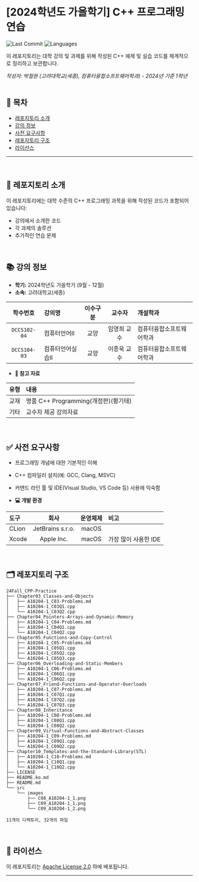 # [2024학년도 가을학기] C++ 프로그래밍 연습

![Last Commit](https://img.shields.io/github/last-commit/Choroning/24Fall_CPP-Practice)
![Languages](https://img.shields.io/github/languages/top/Choroning/24Fall_CPP-Practice)

이 레포지토리는 대학 강의 및 과제를 위해 작성된 C++ 예제 및 실습 코드를 체계적으로 정리하고 보관합니다. 

*작성자: 박철원 (고려대학교(세종), 컴퓨터융합소프트웨어학과) - 2024년 기준 1학년*
<br><br>

## 📑 목차

- [레포지토리 소개](#about-this-repository)  
- [강의 정보](#course-information)  
- [사전 요구사항](#prerequisites)  
- [레포지토리 구조](#repository-structure)  
- [라이선스](#license)  

---


<br><a name="about-this-repository"></a>
## 📝 레포지토리 소개

이 레포지토리에는 대학 수준의 C++ 프로그래밍 과목을 위해 작성된 코드가 포함되어 있습니다:

- 강의에서 소개한 코드  
- 각 과제의 솔루션  
- 추가적인 연습 문제

<br><a name="course-information"></a>
## 📚 강의 정보

- **학기:** 2024학년도 가을학기 (9월 - 12월)  
- **소속:** 고려대학교(세종)  

|학수번호      |강의명           |이수구분|교수자       |개설학과            |
|:----------:|:--------------|:----:|:---------:|:-----------------|
|`DCCS102-04`|컴퓨터언어Ⅱ      |교양   |임영희 교수   |컴퓨터융합소프트웨어학과 |
|`DCCS104-03`|컴퓨터언어실습Ⅱ   |교양   |이종욱 교수   |컴퓨터융합소프트웨어학과 |



- **📖 참고 자료**
  
| 유형 | 내용                           |
|:----:|:-----------------------------|
|교재| 명품 C++ Programming(개정판)(황기태) |
|기타| 교수자 제공 강의자료                  |

<br><a name="prerequisites"></a>
## ✅ 사전 요구사항

- 프로그래밍 개념에 대한 기본적인 이해
- C++ 컴파일러 설치(예: GCC, Clang, MSVC)
- 커맨드 라인 툴 및 IDE(Visual Studio, VS Code 등) 사용에 익숙함

- **💻 개발 환경**

| 도구 | 회사 |  운영체제  | 비고 |
|:-----|:-------:|:----:|:------|
|CLion|JetBrains s.r.o.|macOS|    |
|Xcode|Apple Inc.|macOS|가장 많이 사용한 IDE|

<br><a name="repository-structure"></a>
## 🗂 레포지토리 구조

```plaintext
24Fall_CPP-Practice
├── Chapter03_Classes-and-Objects
│   ├── A10204-1_C03-Problems.md
│   ├── A10204-1_C03Q1.cpp
│   └── A10204-1_C03Q2.cpp
├── Chapter04_Pointers-Arrays-and-Dynamic-Memory
│   ├── A10204-1_C04-Problems.md
│   ├── A10204-1_C04Q1.cpp
│   └── A10204-1_C04Q2.cpp
├── Chapter05_Functions-and-Copy-Control
│   ├── A10204-1_C05-Problems.md
│   ├── A10204-1_C05Q1.cpp
│   ├── A10204-1_C05Q2.cpp
│   └── A10204-1_C05Q3.cpp
├── Chapter06_Overloading-and-Static-Members
│   ├── A10204-1_C06-Problems.md
│   ├── A10204-1_C06Q1.cpp
│   └── A10204-1_C06Q2.cpp
├── Chapter07_Friend-Functions-and-Operator-Overloads
│   ├── A10204-1_C07-Problems.md
│   ├── A10204-1_C07Q1.cpp
│   ├── A10204-1_C07Q2.cpp
│   └── A10204-1_C07Q3.cpp
├── Chapter08_Inheritance
│   ├── A10204-1_C08-Problems.md
│   ├── A10204-1_C08Q1.cpp
│   └── A10204-1_C08Q2.cpp
├── Chapter09_Virtual-Functions-and-Abstract-Classes
│   ├── A10204-1_C09-Problems.md
│   ├── A10204-1_C09Q1.cpp
│   └── A10204-1_C09Q2.cpp
├── Chapter10_Templates-and-the-Standard-Library(STL)
│   ├── A10204-1_C10-Problems.md
│   ├── A10204-1_C10Q1.cpp
│   └── A10204-1_C10Q2.cpp
├── LICENSE
├── README.ko.md
├── README.md
└── src
    └── images
        ├── C08_A10204-1_1.png
        ├── C09_A10204-1_1.png
        └── C09_A10204-1_2.png

11개의 디렉토리, 32개의 파일
```

<br><a name="license"></a>
## 🤝 라이선스

이 레포지토리는 [Apache License 2.0](LICENSE) 하에 배포됩니다.

---
